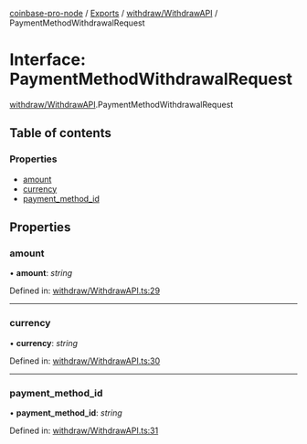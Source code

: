 [coinbase-pro-node](../README.md) / [Exports](../modules.md) / [withdraw/WithdrawAPI](../modules/withdraw_withdrawapi.md) / PaymentMethodWithdrawalRequest

# Interface: PaymentMethodWithdrawalRequest

[withdraw/WithdrawAPI](../modules/withdraw_withdrawapi.md).PaymentMethodWithdrawalRequest

## Table of contents

### Properties

- [amount](withdraw_withdrawapi.paymentmethodwithdrawalrequest.md#amount)
- [currency](withdraw_withdrawapi.paymentmethodwithdrawalrequest.md#currency)
- [payment_method_id](withdraw_withdrawapi.paymentmethodwithdrawalrequest.md#payment_method_id)

## Properties

### amount

• **amount**: _string_

Defined in: [withdraw/WithdrawAPI.ts:29](https://github.com/bennycode/coinbase-pro-node/blob/3a89239/src/withdraw/WithdrawAPI.ts#L29)

---

### currency

• **currency**: _string_

Defined in: [withdraw/WithdrawAPI.ts:30](https://github.com/bennycode/coinbase-pro-node/blob/3a89239/src/withdraw/WithdrawAPI.ts#L30)

---

### payment_method_id

• **payment_method_id**: _string_

Defined in: [withdraw/WithdrawAPI.ts:31](https://github.com/bennycode/coinbase-pro-node/blob/3a89239/src/withdraw/WithdrawAPI.ts#L31)

